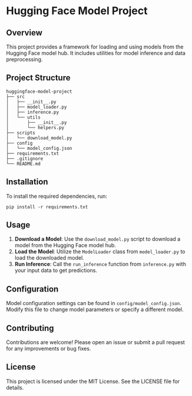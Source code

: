 # Hugging Face Model Project

## Overview
This project provides a framework for loading and using models from the Hugging Face model hub. It includes utilities for model inference and data preprocessing.

## Project Structure
```
huggingface-model-project
├── src
│   ├── __init__.py
│   ├── model_loader.py
│   ├── inference.py
│   └── utils
│       ├── __init__.py
│       └── helpers.py
├── scripts
│   └── download_model.py
├── config
│   └── model_config.json
├── requirements.txt
├── .gitignore
└── README.md
```

## Installation
To install the required dependencies, run:
```
pip install -r requirements.txt
```

## Usage
1. **Download a Model**: Use the `download_model.py` script to download a model from the Hugging Face model hub.
2. **Load the Model**: Utilize the `ModelLoader` class from `model_loader.py` to load the downloaded model.
3. **Run Inference**: Call the `run_inference` function from `inference.py` with your input data to get predictions.

## Configuration
Model configuration settings can be found in `config/model_config.json`. Modify this file to change model parameters or specify a different model.

## Contributing
Contributions are welcome! Please open an issue or submit a pull request for any improvements or bug fixes.

## License
This project is licensed under the MIT License. See the LICENSE file for details.